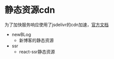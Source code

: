 # 静态资源cdn

为了加快服务响应使用了jsdelivr的cdn加速，[官方文档](https://www.jsdelivr.com/)

- newBLog
   - 新博客的静态资源
- ssr
   - react-ssr静态资源